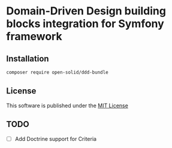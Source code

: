 # Domain-Driven Design building blocks integration for Symfony framework

## Installation

```bash
composer require open-solid/ddd-bundle
```

## License

This software is published under the [MIT License](LICENSE)

## TODO

 - [ ] Add Doctrine support for Criteria
